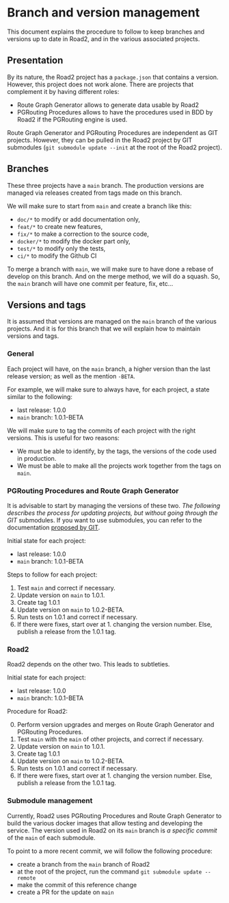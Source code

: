 # Branch and version management

This document explains the procedure to follow to keep branches and versions up to date in Road2, and in the various associated projects.

## Presentation

By its nature, the Road2 project has a `package.json` that contains a version. However, this project does not work alone. There are projects that complement it by having different roles:
- Route Graph Generator allows to generate data usable by Road2
- PGRouting Procedures allows to have the procedures used in BDD by Road2 if the PGRouting engine is used.

Route Graph Generator and PGRouting Procedures are independent as GIT projects. However, they can be pulled in the Road2 project by GIT submodules (`git submodule update --init` at the root of the Road2 project).

## Branches

These three projects have a `main` branch. The production versions are managed via releases created from tags made on this branch.

We will make sure to start from `main` and create a branch like this:
- `doc/*` to modify or add documentation only,
- `feat/*` to create new features,
- `fix/*` to make a correction to the source code,
- `docker/*` to modify the docker part only,
- `test/*` to modify only the tests,
- `ci/*` to modify the Github CI

To merge a branch with `main`, we will make sure to have done a rebase of develop on this branch. And on the merge method, we will do a squash. So, the `main` branch will have one commit per feature, fix, etc...


## Versions and tags

It is assumed that versions are managed on the `main` branch of the various projects. And it is for this branch that we will explain how to maintain versions and tags.

### General

Each project will have, on the `main` branch, a higher version than the last release version; as well as the mention `-BETA`.

For example, we will make sure to always have, for each project, a state similar to the following:
- last release: 1.0.0
- `main` branch: 1.0.1-BETA

We will make sure to tag the commits of each project with the right versions. This is useful for two reasons:
- We must be able to identify, by the tags, the versions of the code used in production.
- We must be able to make all the projects work together from the tags on `main`.

### PGRouting Procedures and Route Graph Generator

It is advisable to start by managing the versions of these two. *The following describes the process for updating projects, but without going through the GIT* submodules. If you want to use submodules, you can refer to the documentation [proposed by GIT](https://git-scm.com/book/en/v2/Git-Tools-Submodules).

Initial state for each project:

- last release: 1.0.0
- `main` branch: 1.0.1-BETA

Steps to follow for each project:

1. Test `main` and correct if necessary.
2. Update version on `main` to 1.0.1.
3. Create tag 1.0.1
4. Update version on `main` to 1.0.2-BETA.
5. Run tests on 1.0.1 and correct if necessary.
6. If there were fixes, start over at 1. changing the version number. Else, publish a release from the 1.0.1 tag.

### Road2

Road2 depends on the other two. This leads to subtleties.

Initial state for each project:

- last release: 1.0.0
- `main` branch: 1.0.1-BETA

Procedure for Road2:

0. Perform version upgrades and merges on Route Graph Generator and PGRouting Procedures.
1. Test `main` with the `main` of other projects, and correct if necessary.
2. Update version on `main` to 1.0.1.
3. Create tag 1.0.1
4. Update version on `main` to 1.0.2-BETA.
5. Run tests on 1.0.1 and correct if necessary.
6. If there were fixes, start over at 1. changing the version number. Else, publish a release from the 1.0.1 tag.

### Submodule management

Currently, Road2 uses PGRouting Procedures and Route Graph Generator to build the various docker images that allow testing and developing the service. The version used in Road2 on its `main` branch is *a specific commit* of the `main` of each submodule.

To point to a more recent commit, we will follow the following procedure:
- create a branch from the `main` branch of Road2
- at the root of the project, run the command `git submodule update --remote`
- make the commit of this reference change
- create a PR for the update on `main`

